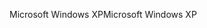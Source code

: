 <span data-ttu-id="307e5-101">Microsoft Windows XP</span><span class="sxs-lookup"><span data-stu-id="307e5-101">Microsoft Windows XP</span></span>